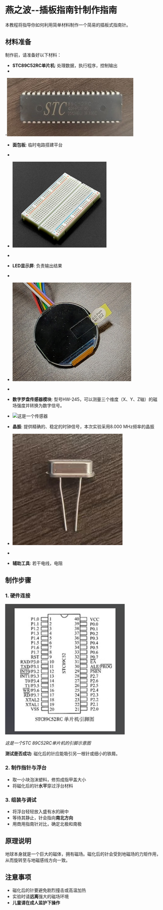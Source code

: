 # 燕之波--插板指南针制作指南

本教程将指导你如何利用简单材料制作一个简易的插板式指南针。

## 材料准备

制作前，请准备好以下材料：

- **STC89C52RC单片机**: 处理数据，执行程序，控制输出
- 
-![这是一个单片机](./picture/stc单片机.jpg)

- **面包板**: 临时电路搭建平台
- 
-  ![这是一个面包板](./picture/面包板.png)
-  
- **LED显示屏**: 负责输出结果
- 
- ![这是一个显示屏](./picture/显示屏.jpg)
- 
- **数字罗盘传感器模块**: 型号HW-245，可以测量三个维度（X、Y、Z轴）的磁场强度并转换为数字信号。
-  ![这是一个传感器](./picture/数字罗盘传感器模块.jpg)

- **晶振**: 提供精确的、稳定的时钟信号，本次实验采用8.000 MHz频率的晶振
-  ![这是一个时钟](./picture/晶振.jpg)

- 
- **辅助工具**: 若干电线，电阻

## 制作步骤



### 1. 硬件连接
 ![这是一个单片机引脚示意图](./picture/单片机引脚.png)
 
*这是一个STC 89C52RC单片机的引脚示意图*

**测试是否成功**: 磁化后的针应能吸引另一根针或细小的铁屑。

### 2. 制作指针与浮台
- 取一小块泡沫塑料，修剪成指甲盖大小
- 将磁化后的针**水平**穿过浮台材料

### 3. 组装与调试
- 将浮台轻轻放入盛有水的碗中
- 等待其静止，针会指向**南北方向**
- 用商用指南针对比，确定北极和南极

## 原理说明

地球本身就是一个巨大的磁体，拥有磁场。磁化后的针会受到地磁场的力矩作用，从而旋转至与地磁感线方向一致。

## 注意事项

- 磁化后的针要避免剧烈撞击或高温加热
- 实验时请**远离**强大的磁场环境
- **儿童请在成人监护下操作**
